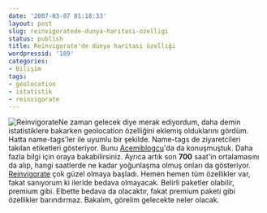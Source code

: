 ```yaml
---
date: '2007-03-07 01:18:33'
layout: post
slug: reinvigoratede-dunya-haritasi-ozelligi
status: publish
title: Reinvigorate'de dünya haritasi özelliği
wordpressid: '189'
categories:
- Bilişim
tags:
- geolocation
- istatistik
- reinvigorate
---
```


![Reinvigorate](http://arsln.org/image/reingeo.jpg)Ne zaman gelecek diye merak ediyordum, daha demin istatistiklere bakarken geolocation özelliğini eklemiş olduklarını gördüm. Hatta name-tags'ler ile uyumlu bir şekilde. Name-tags de ziyaretcileri takılan etiketleri gösteriyor. Bunu [Acemiblogcu](http://www.acemiblogcu.com/statcounterdan-ilginc-bir-ozellik/)'da da konuşmuştuk. Daha fazla bilgi için oraya bakabilirsiniz. Ayrıca artık son **700** saat'in ortalamasını da alıp, hangi saatlerde ne kadar yoğunlaşma olmuş onları da gösteriyor. [Reinvigorate](http://www.reinvigorate.net) çok güzel olmaya başladı. Hemen hemen tüm özellikler var, fakat sanıyorum ki ileride bedava olmayacak. Belirli paketler olabilir, premium gibi. Elbette bedava da olacaktır, fakat premium paketi gibi özellikler barındırmaz. Bakalım, görelim gelecekte neler olacak. 
